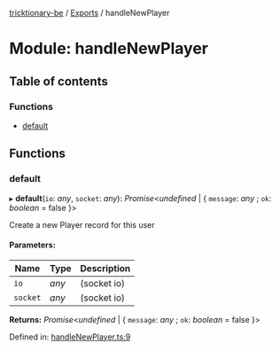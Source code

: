 [tricktionary-be](../README.md) / [Exports](../modules.md) / handleNewPlayer

# Module: handleNewPlayer

## Table of contents

### Functions

- [default](handlenewplayer.md#default)

## Functions

### default

▸ **default**(`io`: *any*, `socket`: *any*): *Promise*<*undefined* \| { `message`: *any* ; `ok`: *boolean* = false }\>

Create a new Player record for this user

#### Parameters:

Name | Type | Description |
------ | ------ | ------ |
`io` | *any* | (socket io)   |
`socket` | *any* | (socket io)    |

**Returns:** *Promise*<*undefined* \| { `message`: *any* ; `ok`: *boolean* = false }\>

Defined in: [handleNewPlayer.ts:9](https://github.com/story-squad/tricktionary-be/blob/8c9d49b/src/sockets/handleNewPlayer.ts#L9)
